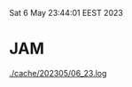 Sat  6 May 23:44:01 EEST 2023
# JAM
<a href='./cache/202305/06_23.log'>./cache/202305/06_23.log</a>
